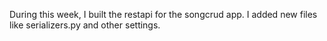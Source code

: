 During this week, I built the restapi for the songcrud app. I added new files like serializers.py and other settings. 
